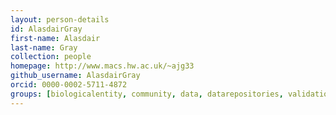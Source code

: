 ```yaml
---
layout: person-details
id: AlasdairGray
first-name: Alasdair
last-name: Gray
collection: people
homepage: http://www.macs.hw.ac.uk/~ajg33
github_username: AlasdairGray
orcid: 0000-0002-5711-4872
groups: [biologicalentity, community, data, datarepositories, validation]
---
```

